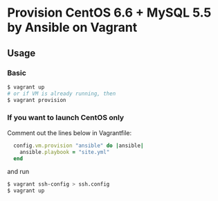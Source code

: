 # Provision CentOS 6.6 + MySQL 5.5 by Ansible on Vagrant

## Usage

### Basic

```sh
$ vagrant up
# or if VM is already running, then
$ vagrant provision
```

### If you want to launch CentOS only

Comment out the lines below in Vagrantfile:

```ruby
  config.vm.provision "ansible" do |ansible|
    ansible.playbook = "site.yml"
  end
```

and run

```sh
$ vagrant ssh-config > ssh.config
$ vagrant up
```

